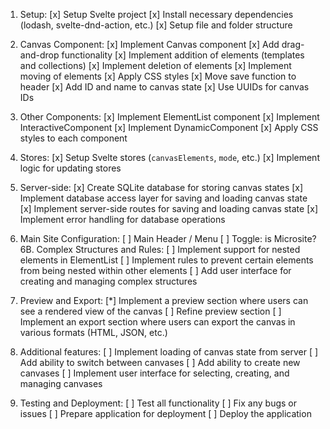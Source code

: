1. Setup:
   [x] Setup Svelte project
   [x] Install necessary dependencies (lodash, svelte-dnd-action, etc.)
   [x] Setup file and folder structure
2. Canvas Component:
   [x] Implement Canvas component
   [x] Add drag-and-drop functionality
   [x] Implement addition of elements (templates and collections)
   [x] Implement deletion of elements
   [x] Implement moving of elements
   [x] Apply CSS styles
   [x] Move save function to header
   [x] Add ID and name to canvas state
   [x] Use UUIDs for canvas IDs

3. Other Components:
   [x] Implement ElementList component
   [x] Implement InteractiveComponent
   [x] Implement DynamicComponent
   [x] Apply CSS styles to each component
4. Stores:
   [x] Setup Svelte stores (`canvasElements`, `mode`, etc.)
   [x] Implement logic for updating stores
5. Server-side:
   [x] Create SQLite database for storing canvas states
   [x] Implement database access layer for saving and loading canvas state
   [x] Implement server-side routes for saving and loading canvas state
   [x] Implement error handling for database operations
6. Main Site Configuration:
   [ ] Main Header / Menu
   [ ] Toggle: is Microsite?
   6B. Complex Structures and Rules:
   [ ] Implement support for nested elements in ElementList
   [ ] Implement rules to prevent certain elements from being nested within other elements
   [ ] Add user interface for creating and managing complex structures
7. Preview and Export:
   [*] Implement a preview section where users can see a rendered view of the canvas
   [ ] Refine preview section
   [ ] Implement an export section where users can export the canvas in various formats (HTML, JSON, etc.)
8. Additional features:
   [ ] Implement loading of canvas state from server
   [ ] Add ability to switch between canvases
   [ ] Add ability to create new canvases
   [ ] Implement user interface for selecting, creating, and managing canvases
9. Testing and Deployment:
   [ ] Test all functionality
   [ ] Fix any bugs or issues
   [ ] Prepare application for deployment
   [ ] Deploy the application
